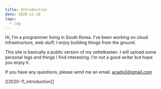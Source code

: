 ```yaml
---
title: Introduction
date: 2020-11-18
tags:
  - log
---
```


Hi, I'm a programmer living in South Korea. I've been working on cloud infrastructure, web stuff.
I enjoy building things from the ground.   

This site is basically a public version of my zettelkasten.
I will upload some personal logs and things I find interesting. I'm not a good writer but hope you enjoy it.

If you have any questions, please send me an email. [acadx0@gmail.com](mailto:acadx0@gmail.com)

[[2020-11_introduction]]

